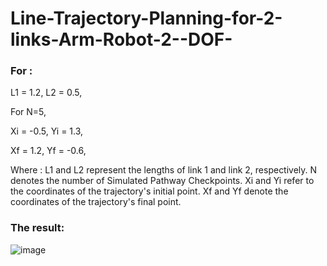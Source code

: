 # Line-Trajectory-Planning-for-2-links-Arm-Robot-2--DOF-

### For :
L1 = 1.2,
L2 = 0.5,

For N=5,

Xi = -0.5,
Yi = 1.3,

Xf = 1.2,
Yf = -0.6, 

Where :
L1 and L2 represent the lengths of link 1 and link 2, respectively.
N denotes the number of Simulated Pathway Checkpoints.
Xi and Yi refer to the coordinates of the trajectory's initial point.
Xf and Yf denote the coordinates of the trajectory's final point.

### The result:
![image](https://github.com/Ammarhmm6/Line-Trajectory-Planning-for-2-links-Arm-Robot-2--DOF-/assets/152064504/a597519d-a36f-4253-a460-00eae1a3dbd5)

